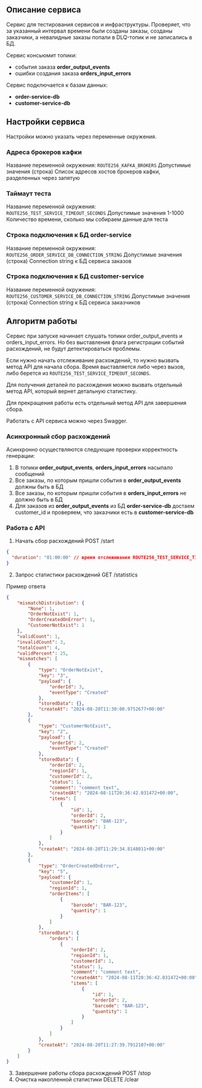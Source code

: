 ## Описание сервиса
Сервис для тестирования сервисов и инфраструктуры. 
Проверяет, что за указанный интервал времени были созданы заказы, созданы заказчики, а невалидные заказы попали в DLQ-топик и не записались в БД.

Сервис консьюмит топики:
- события заказа **order_output_events**
- ошибки создания заказа **orders_input_errors**

Сервис подключается к базам данных:
- **order-service-db**
- **customer-service-db**

## Настройки сервиса

Настройки можно указать через переменные окружения.

### Адреса брокеров кафки
Название переменной окружения: `ROUTE256_KAFKA_BROKERS`
Допустимые значения (строка)
Список адресов хостов брокеров кафки, разделенных через запятую

### Таймаут теста
Название переменной окружения: `ROUTE256_TEST_SERVICE_TIMEOUT_SECONDS`
Допустимые значения 1-1000
Количество времени, сколько мы собираем данные для теста

### Строка подключения к БД order-service
Название переменной окружения: `ROUTE256_ORDER_SERVICE_DB_CONNECTION_STRING`
Допустимые значения (строка)
Connection string к БД сервиса заказов

### Строка подключения к БД customer-service
Название переменной окружения: `ROUTE256_CUSTOMER_SERVICE_DB_CONNECTION_STRING`
Допустимые значения (строка)
Connection string к БД сервиса заказчиков

## Алгоритм работы

Сервис при запуске начинает слушать топики order_output_events и orders_input_errors.
Но без выставления флага регистрации событий расхождений, не будут детектироваться проблемы.

Если нужно начать отслеживание расхождений, то нужно вызвать метод API для начала сбора.
Время выставляется либо через вызов, либо берется из `ROUTE256_TEST_SERVICE_TIMEOUT_SECONDS`.

Для получения деталей по расхождения можно вызвать отдельный метод API, который вернет детальную статистику.

Для прекращения работы есть отдельный метод API для завершения сбора.

Работать с API сервиса можно через Swagger.

### Асинхронный сбор расхождений

Асинхронно осуществляются следующие проверки корректность генерации:
1. В топики **order_output_events**, **orders_input_errors** насыпало сообщений
1. Все заказы, по которым пришли события в **order_output_events** должны быть в БД
1. Все заказы, по которым пришли события в **orders_input_errors** не должно быть в БД
1. Для заказов из **order_output_events** из БД **order-service-db** достаем customer_id и проверяем, что заказчики есть в **customer-service-db**

### Работа с API
1. Начать сбор расхождений POST /start
```json
{
  "duration": "01:00:00" // время отслеживания ROUTE256_TEST_SERVICE_TIMEOUT_SECONDS
}
```
2. Запрос статистики расхождений GET /statistics

Пример ответа
```json
{
    "mismatchDistribution": {
        "None": 1,
        "OrderNotExist": 1,
        "OrderCreatedOnError": 1,
        "CustomerNotExist": 1
    },
    "validCount": 1,
    "invalidCount": 3,
    "totalCount": 4,
    "validPercent": 25,
    "mismatches": [
        {
            "type": "OrderNotExist",
            "key": "3",
            "payload": {
                "orderId": 3,
                "eventType": "Created"
            },
            "storedData": {},
            "createAt": "2024-08-20T11:30:00.9752677+00:00"
        },
        {
            "type": "CustomerNotExist",
            "key": "2",
            "payload": {
                "orderId": 2,
                "eventType": "Created"
            },
            "storedData": {
                "orderId": 2,
                "regionId": 1,
                "customerId": 2,
                "status": 1,
                "comment": "comment text",
                "createdAt": "2024-08-11T20:36:42.031472+00:00",
                "items": [
                    {
                        "id": 1,
                        "orderId": 2,
                        "barcode": "BAR-123",
                        "quantity": 1
                    }
                ]
            },
            "createAt": "2024-08-20T11:29:34.8148011+00:00"
        },
        {
            "type": "OrderCreatedOnError",
            "key": "5",
            "payload": {
                "customerId": 1,
                "regionId": 1,
                "orderItems": [
                    {
                        "barcode": "BAR-123",
                        "quantity": 1
                    }
                ]
            },
            "storedData": {
                "orders": [
                    {
                        "orderId": 2,
                        "regionId": 1,
                        "customerId": 1,
                        "status": 1,
                        "comment": "comment text",
                        "createdAt": "2024-08-11T20:36:42.031472+00:00",
                        "items": [
                            {
                                "id": 1,
                                "orderId": 2,
                                "barcode": "BAR-123",
                                "quantity": 1
                            }
                        ]
                    }
                ]
            },
            "createAt": "2024-08-20T11:27:39.7912107+00:00"
        }
    ]
}
```
3. Завершение работы сбора расхождений POST /stop
4. Очистка накопленной статистики DELETE /clear
